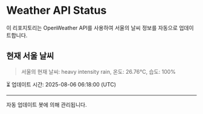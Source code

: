 
# Weather API Status

이 리포지토리는 OpenWeather API를 사용하여 서울의 날씨 정보를 자동으로 업데이트합니다.

## 현재 서울 날씨
> 서울의 현재 날씨: heavy intensity rain, 온도: 26.76°C, 습도: 100%

⏳ 업데이트 시간: 2025-08-06 06:18:00 (UTC)

---
자동 업데이트 봇에 의해 관리됩니다.
